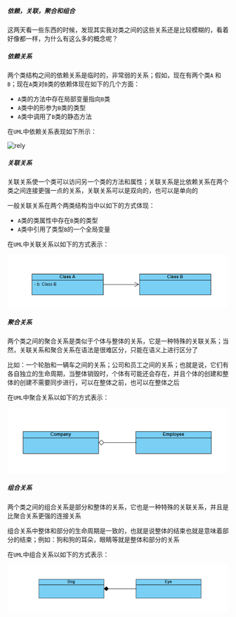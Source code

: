 ##### 依赖，关联，聚合和组合

这两天看一些东西的时候，发现其实我对类之间的这些关系还是比较模糊的，看着好像都一样，为什么有这么多的概念呢？

##### 依赖关系

两个类结构之间的依赖关系是临时的，非常弱的关系；假如，现在有两个类`A` 和`B`；现在`A`类对`B`类的依赖体现在如下的几个方面：

- `A`类的方法中存在局部变量指向`B`类
- `A`类中的形参为`B`类的类型
- `A`类中调用了`B`类的静态方法

在` UML `中依赖关系表现如下所示：

![rely](D:/%E6%88%91%E7%9A%84/%E7%BC%96%E7%A8%8B%E6%A0%B8%E5%BF%83/programming-essence/designPattern/%E8%A3%85%E9%A5%B0%E6%A8%A1%E5%BC%8F/rely_rel.png)

##### 关联关系

关联关系使一个类可以访问另一个类的方法和属性；关联关系是比依赖关系在两个类之间连接更强一点的关系，关联关系可以是双向的，也可以是单向的

一般关联关系在两个两类结构当中以如下的方式体现：

- `A`类的类属性中存在`B`类的类型
- `A`类中引用了类型`B`的一个全局变量

在`UML`中关联关系以如下的方式表示：

![related_rel](related_rel.png)

##### 聚合关系

两个类之间的聚合关系是类似于个体与整体的关系，它是一种特殊的关联关系；当然，关联关系和聚合关系在语法是很难区分，只能在语义上进行区分了

比如：一个轮胎和一辆车之间的关系；公司和员工之间的关系；也就是说，它们有各自独立的生命周期，当整体销毁时，个体有可能还会存在，并且个体的创建和整体的创建不需要同步进行，可以在整体之前，也可以在整体之后

在`UML`中聚合关系以如下的方式表示：

![aggretion](aggretion.png)

##### 组合关系

两个类之间的组合关系是部分和整体的关系，它也是一种特殊的关联关系，并且是比聚合关系更强的连接关系

组合关系中整体和部分的生命周期是一致的，也就是说整体的结束也就是意味着部分的结束；例如：狗和狗的耳朵，眼睛等就是整体和部分的关系

在`UML`中组合关系以如下的方式表示：

![composition](composition.png)